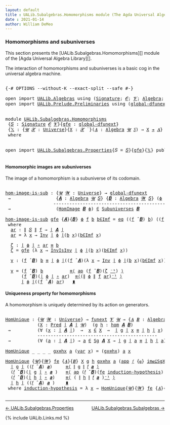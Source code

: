 ```yaml
---
layout: default
title : UALib.Subalgebras.Homomorphisms module (The Agda Universal Algebra Library)
date : 2021-01-14
author: William DeMeo
---
```


### <a id="homomorphisms-and-subuniverses">Homomorphisms and subuniverses</a>

This section presents the [UALib.Subalgebras.Homomorphisms][]  module of the [Agda Universal Algebra Library][].

The interaction of homomorphisms and subuniverses is a basic cog in the universal algebra machine.

<pre class="Agda">

<a id="457" class="Symbol">{-#</a> <a id="461" class="Keyword">OPTIONS</a> <a id="469" class="Pragma">--without-K</a> <a id="481" class="Pragma">--exact-split</a> <a id="495" class="Pragma">--safe</a> <a id="502" class="Symbol">#-}</a>

<a id="507" class="Keyword">open</a> <a id="512" class="Keyword">import</a> <a id="519" href="UALib.Algebras.html" class="Module">UALib.Algebras</a> <a id="534" class="Keyword">using</a> <a id="540" class="Symbol">(</a><a id="541" href="UALib.Algebras.Signatures.html#802" class="Function">Signature</a><a id="550" class="Symbol">;</a> <a id="552" href="universes.html#613" class="Generalizable">𝓞</a><a id="553" class="Symbol">;</a> <a id="555" href="universes.html#617" class="Generalizable">𝓥</a><a id="556" class="Symbol">;</a> <a id="558" href="UALib.Algebras.Algebras.html#1471" class="Function">Algebra</a><a id="565" class="Symbol">;</a> <a id="567" href="UALib.Algebras.Lifts.html#4574" class="Function Operator">_↠_</a><a id="570" class="Symbol">)</a>
<a id="572" class="Keyword">open</a> <a id="577" class="Keyword">import</a> <a id="584" href="UALib.Prelude.Preliminaries.html" class="Module">UALib.Prelude.Preliminaries</a> <a id="612" class="Keyword">using</a> <a id="618" class="Symbol">(</a><a id="619" href="MGS-Subsingleton-Theorems.html#3468" class="Function">global-dfunext</a><a id="633" class="Symbol">;</a> <a id="635" href="universes.html#551" class="Postulate">Universe</a><a id="643" class="Symbol">;</a> <a id="645" href="universes.html#758" class="Function Operator">_̇</a><a id="647" class="Symbol">)</a>


<a id="651" class="Keyword">module</a> <a id="658" href="UALib.Subalgebras.Homomorphisms.html" class="Module">UALib.Subalgebras.Homomorphisms</a>
 <a id="691" class="Symbol">{</a><a id="692" href="UALib.Subalgebras.Homomorphisms.html#692" class="Bound">𝑆</a> <a id="694" class="Symbol">:</a> <a id="696" href="UALib.Algebras.Signatures.html#802" class="Function">Signature</a> <a id="706" href="universes.html#613" class="Generalizable">𝓞</a> <a id="708" href="universes.html#617" class="Generalizable">𝓥</a><a id="709" class="Symbol">}{</a><a id="711" href="UALib.Subalgebras.Homomorphisms.html#711" class="Bound">gfe</a> <a id="715" class="Symbol">:</a> <a id="717" href="MGS-Subsingleton-Theorems.html#3468" class="Function">global-dfunext</a><a id="731" class="Symbol">}</a>
 <a id="734" class="Symbol">{</a><a id="735" href="UALib.Subalgebras.Homomorphisms.html#735" class="Bound">𝕏</a> <a id="737" class="Symbol">:</a> <a id="739" class="Symbol">{</a><a id="740" href="UALib.Subalgebras.Homomorphisms.html#740" class="Bound">𝓤</a> <a id="742" href="UALib.Subalgebras.Homomorphisms.html#742" class="Bound">𝓧</a> <a id="744" class="Symbol">:</a> <a id="746" href="universes.html#551" class="Postulate">Universe</a><a id="754" class="Symbol">}{</a><a id="756" href="UALib.Subalgebras.Homomorphisms.html#756" class="Bound">X</a> <a id="758" class="Symbol">:</a> <a id="760" href="UALib.Subalgebras.Homomorphisms.html#742" class="Bound">𝓧</a> <a id="762" href="universes.html#758" class="Function Operator">̇</a> <a id="764" class="Symbol">}(</a><a id="766" href="UALib.Subalgebras.Homomorphisms.html#766" class="Bound">𝑨</a> <a id="768" class="Symbol">:</a> <a id="770" href="UALib.Algebras.Algebras.html#1471" class="Function">Algebra</a> <a id="778" href="UALib.Subalgebras.Homomorphisms.html#740" class="Bound">𝓤</a> <a id="780" href="UALib.Subalgebras.Homomorphisms.html#692" class="Bound">𝑆</a><a id="781" class="Symbol">)</a> <a id="783" class="Symbol">→</a> <a id="785" href="UALib.Subalgebras.Homomorphisms.html#756" class="Bound">X</a> <a id="787" href="UALib.Algebras.Lifts.html#4574" class="Function Operator">↠</a> <a id="789" href="UALib.Subalgebras.Homomorphisms.html#766" class="Bound">𝑨</a><a id="790" class="Symbol">}</a>
 <a id="793" class="Keyword">where</a>


<a id="801" class="Keyword">open</a> <a id="806" class="Keyword">import</a> <a id="813" href="UALib.Subalgebras.Properties.html" class="Module">UALib.Subalgebras.Properties</a><a id="841" class="Symbol">{</a><a id="842" class="Argument">𝑆</a> <a id="844" class="Symbol">=</a> <a id="846" href="UALib.Subalgebras.Homomorphisms.html#692" class="Bound">𝑆</a><a id="847" class="Symbol">}{</a><a id="849" href="UALib.Subalgebras.Homomorphisms.html#711" class="Bound">gfe</a><a id="852" class="Symbol">}{</a><a id="854" href="UALib.Subalgebras.Homomorphisms.html#735" class="Bound">𝕏</a><a id="855" class="Symbol">}</a> <a id="857" class="Keyword">public</a>

</pre>

#### Homomorphic images are subuniverses

The image of a homomorphism is a subuniverse of its codomain.

<pre class="Agda">

<a id="hom-image-is-sub"></a><a id="996" href="UALib.Subalgebras.Homomorphisms.html#996" class="Function">hom-image-is-sub</a> <a id="1013" class="Symbol">:</a> <a id="1015" class="Symbol">{</a><a id="1016" href="UALib.Subalgebras.Homomorphisms.html#1016" class="Bound">𝓤</a> <a id="1018" href="UALib.Subalgebras.Homomorphisms.html#1018" class="Bound">𝓦</a> <a id="1020" class="Symbol">:</a> <a id="1022" href="universes.html#551" class="Postulate">Universe</a><a id="1030" class="Symbol">}</a> <a id="1032" class="Symbol">→</a> <a id="1034" href="MGS-Subsingleton-Theorems.html#3468" class="Function">global-dfunext</a>
 <a id="1050" class="Symbol">→</a>                 <a id="1068" class="Symbol">{</a><a id="1069" href="UALib.Subalgebras.Homomorphisms.html#1069" class="Bound">𝑨</a> <a id="1071" class="Symbol">:</a> <a id="1073" href="UALib.Algebras.Algebras.html#1471" class="Function">Algebra</a> <a id="1081" href="UALib.Subalgebras.Homomorphisms.html#1016" class="Bound">𝓤</a> <a id="1083" href="UALib.Subalgebras.Homomorphisms.html#692" class="Bound">𝑆</a><a id="1084" class="Symbol">}</a> <a id="1086" class="Symbol">{</a><a id="1087" href="UALib.Subalgebras.Homomorphisms.html#1087" class="Bound">𝑩</a> <a id="1089" class="Symbol">:</a> <a id="1091" href="UALib.Algebras.Algebras.html#1471" class="Function">Algebra</a> <a id="1099" href="UALib.Subalgebras.Homomorphisms.html#1018" class="Bound">𝓦</a> <a id="1101" href="UALib.Subalgebras.Homomorphisms.html#692" class="Bound">𝑆</a><a id="1102" class="Symbol">}</a> <a id="1104" class="Symbol">(</a><a id="1105" href="UALib.Subalgebras.Homomorphisms.html#1105" class="Bound">ϕ</a> <a id="1107" class="Symbol">:</a> <a id="1109" href="UALib.Homomorphisms.Basic.html#1242" class="Function">hom</a> <a id="1113" href="UALib.Subalgebras.Homomorphisms.html#1069" class="Bound">𝑨</a> <a id="1115" href="UALib.Subalgebras.Homomorphisms.html#1087" class="Bound">𝑩</a><a id="1116" class="Symbol">)</a>
                  <a id="1136" class="Comment">-------------------------------------------------</a>
 <a id="1187" class="Symbol">→</a>                 <a id="1205" class="Symbol">(</a><a id="1206" href="UALib.Homomorphisms.HomomorphicImages.html#900" class="Function">HomImage</a> <a id="1215" href="UALib.Subalgebras.Homomorphisms.html#1087" class="Bound">𝑩</a> <a id="1217" href="UALib.Subalgebras.Homomorphisms.html#1105" class="Bound">ϕ</a><a id="1218" class="Symbol">)</a> <a id="1220" href="UALib.Relations.Unary.html#945" class="Function Operator">∈</a> <a id="1222" href="UALib.Subalgebras.Subuniverses.html#833" class="Function">Subuniverses</a> <a id="1235" href="UALib.Subalgebras.Homomorphisms.html#1087" class="Bound">𝑩</a>

<a id="1238" href="UALib.Subalgebras.Homomorphisms.html#996" class="Function">hom-image-is-sub</a> <a id="1255" href="UALib.Subalgebras.Homomorphisms.html#1255" class="Bound">gfe</a> <a id="1259" class="Symbol">{</a><a id="1260" href="UALib.Subalgebras.Homomorphisms.html#1260" class="Bound">𝑨</a><a id="1261" class="Symbol">}{</a><a id="1263" href="UALib.Subalgebras.Homomorphisms.html#1263" class="Bound">𝑩</a><a id="1264" class="Symbol">}</a> <a id="1266" href="UALib.Subalgebras.Homomorphisms.html#1266" class="Bound">ϕ</a> <a id="1268" href="UALib.Subalgebras.Homomorphisms.html#1268" class="Bound">f</a> <a id="1270" href="UALib.Subalgebras.Homomorphisms.html#1270" class="Bound">b</a> <a id="1272" href="UALib.Subalgebras.Homomorphisms.html#1272" class="Bound">b∈Imf</a> <a id="1278" class="Symbol">=</a> <a id="1280" href="UALib.Prelude.Inverses.html#764" class="InductiveConstructor">eq</a> <a id="1283" class="Symbol">((</a><a id="1285" href="UALib.Subalgebras.Homomorphisms.html#1268" class="Bound">f</a> <a id="1287" href="UALib.Algebras.Algebras.html#3348" class="Function Operator">̂</a> <a id="1289" href="UALib.Subalgebras.Homomorphisms.html#1263" class="Bound">𝑩</a><a id="1290" class="Symbol">)</a> <a id="1292" href="UALib.Subalgebras.Homomorphisms.html#1270" class="Bound">b</a><a id="1293" class="Symbol">)</a> <a id="1295" class="Symbol">((</a><a id="1297" href="UALib.Subalgebras.Homomorphisms.html#1268" class="Bound">f</a> <a id="1299" href="UALib.Algebras.Algebras.html#3348" class="Function Operator">̂</a> <a id="1301" href="UALib.Subalgebras.Homomorphisms.html#1260" class="Bound">𝑨</a><a id="1302" class="Symbol">)</a> <a id="1304" href="UALib.Subalgebras.Homomorphisms.html#1319" class="Function">ar</a><a id="1306" class="Symbol">)</a> <a id="1308" href="UALib.Subalgebras.Homomorphisms.html#1449" class="Function">γ</a>
 <a id="1311" class="Keyword">where</a>
  <a id="1319" href="UALib.Subalgebras.Homomorphisms.html#1319" class="Function">ar</a> <a id="1322" class="Symbol">:</a> <a id="1324" href="UALib.Prelude.Preliminaries.html#7581" class="Function Operator">∥</a> <a id="1326" href="UALib.Subalgebras.Homomorphisms.html#692" class="Bound">𝑆</a> <a id="1328" href="UALib.Prelude.Preliminaries.html#7581" class="Function Operator">∥</a> <a id="1330" href="UALib.Subalgebras.Homomorphisms.html#1268" class="Bound">f</a> <a id="1332" class="Symbol">→</a> <a id="1334" href="UALib.Prelude.Preliminaries.html#7503" class="Function Operator">∣</a> <a id="1336" href="UALib.Subalgebras.Homomorphisms.html#1260" class="Bound">𝑨</a> <a id="1338" href="UALib.Prelude.Preliminaries.html#7503" class="Function Operator">∣</a>
  <a id="1342" href="UALib.Subalgebras.Homomorphisms.html#1319" class="Function">ar</a> <a id="1345" class="Symbol">=</a> <a id="1347" class="Symbol">λ</a> <a id="1349" href="UALib.Subalgebras.Homomorphisms.html#1349" class="Bound">x</a> <a id="1351" class="Symbol">→</a> <a id="1353" href="UALib.Prelude.Inverses.html#1038" class="Function">Inv</a> <a id="1357" href="UALib.Prelude.Preliminaries.html#7503" class="Function Operator">∣</a> <a id="1359" href="UALib.Subalgebras.Homomorphisms.html#1266" class="Bound">ϕ</a> <a id="1361" href="UALib.Prelude.Preliminaries.html#7503" class="Function Operator">∣</a><a id="1362" class="Symbol">(</a><a id="1363" href="UALib.Subalgebras.Homomorphisms.html#1270" class="Bound">b</a> <a id="1365" href="UALib.Subalgebras.Homomorphisms.html#1349" class="Bound">x</a><a id="1366" class="Symbol">)(</a><a id="1368" href="UALib.Subalgebras.Homomorphisms.html#1272" class="Bound">b∈Imf</a> <a id="1374" href="UALib.Subalgebras.Homomorphisms.html#1349" class="Bound">x</a><a id="1375" class="Symbol">)</a>

  <a id="1380" href="UALib.Subalgebras.Homomorphisms.html#1380" class="Function">ζ</a> <a id="1382" class="Symbol">:</a> <a id="1384" href="UALib.Prelude.Preliminaries.html#7503" class="Function Operator">∣</a> <a id="1386" href="UALib.Subalgebras.Homomorphisms.html#1266" class="Bound">ϕ</a> <a id="1388" href="UALib.Prelude.Preliminaries.html#7503" class="Function Operator">∣</a> <a id="1390" href="MGS-MLTT.html#3813" class="Function Operator">∘</a> <a id="1392" href="UALib.Subalgebras.Homomorphisms.html#1319" class="Function">ar</a> <a id="1395" href="UALib.Prelude.Preliminaries.html#5508" class="Datatype Operator">≡</a> <a id="1397" href="UALib.Subalgebras.Homomorphisms.html#1270" class="Bound">b</a>
  <a id="1401" href="UALib.Subalgebras.Homomorphisms.html#1380" class="Function">ζ</a> <a id="1403" class="Symbol">=</a> <a id="1405" href="UALib.Subalgebras.Homomorphisms.html#1255" class="Bound">gfe</a> <a id="1409" class="Symbol">(λ</a> <a id="1412" href="UALib.Subalgebras.Homomorphisms.html#1412" class="Bound">x</a> <a id="1414" class="Symbol">→</a> <a id="1416" href="UALib.Prelude.Inverses.html#1157" class="Function">InvIsInv</a> <a id="1425" href="UALib.Prelude.Preliminaries.html#7503" class="Function Operator">∣</a> <a id="1427" href="UALib.Subalgebras.Homomorphisms.html#1266" class="Bound">ϕ</a> <a id="1429" href="UALib.Prelude.Preliminaries.html#7503" class="Function Operator">∣</a><a id="1430" class="Symbol">(</a><a id="1431" href="UALib.Subalgebras.Homomorphisms.html#1270" class="Bound">b</a> <a id="1433" href="UALib.Subalgebras.Homomorphisms.html#1412" class="Bound">x</a><a id="1434" class="Symbol">)(</a><a id="1436" href="UALib.Subalgebras.Homomorphisms.html#1272" class="Bound">b∈Imf</a> <a id="1442" href="UALib.Subalgebras.Homomorphisms.html#1412" class="Bound">x</a><a id="1443" class="Symbol">))</a>

  <a id="1449" href="UALib.Subalgebras.Homomorphisms.html#1449" class="Function">γ</a> <a id="1451" class="Symbol">:</a> <a id="1453" class="Symbol">(</a><a id="1454" href="UALib.Subalgebras.Homomorphisms.html#1268" class="Bound">f</a> <a id="1456" href="UALib.Algebras.Algebras.html#3348" class="Function Operator">̂</a> <a id="1458" href="UALib.Subalgebras.Homomorphisms.html#1263" class="Bound">𝑩</a><a id="1459" class="Symbol">)</a> <a id="1461" href="UALib.Subalgebras.Homomorphisms.html#1270" class="Bound">b</a> <a id="1463" href="UALib.Prelude.Preliminaries.html#5508" class="Datatype Operator">≡</a> <a id="1465" href="UALib.Prelude.Preliminaries.html#7503" class="Function Operator">∣</a> <a id="1467" href="UALib.Subalgebras.Homomorphisms.html#1266" class="Bound">ϕ</a> <a id="1469" href="UALib.Prelude.Preliminaries.html#7503" class="Function Operator">∣</a><a id="1470" class="Symbol">((</a><a id="1472" href="UALib.Subalgebras.Homomorphisms.html#1268" class="Bound">f</a> <a id="1474" href="UALib.Algebras.Algebras.html#3348" class="Function Operator">̂</a> <a id="1476" href="UALib.Subalgebras.Homomorphisms.html#1260" class="Bound">𝑨</a><a id="1477" class="Symbol">)(λ</a> <a id="1481" href="UALib.Subalgebras.Homomorphisms.html#1481" class="Bound">x</a> <a id="1483" class="Symbol">→</a> <a id="1485" href="UALib.Prelude.Inverses.html#1038" class="Function">Inv</a> <a id="1489" href="UALib.Prelude.Preliminaries.html#7503" class="Function Operator">∣</a> <a id="1491" href="UALib.Subalgebras.Homomorphisms.html#1266" class="Bound">ϕ</a> <a id="1493" href="UALib.Prelude.Preliminaries.html#7503" class="Function Operator">∣</a><a id="1494" class="Symbol">(</a><a id="1495" href="UALib.Subalgebras.Homomorphisms.html#1270" class="Bound">b</a> <a id="1497" href="UALib.Subalgebras.Homomorphisms.html#1481" class="Bound">x</a><a id="1498" class="Symbol">)(</a><a id="1500" href="UALib.Subalgebras.Homomorphisms.html#1272" class="Bound">b∈Imf</a> <a id="1506" href="UALib.Subalgebras.Homomorphisms.html#1481" class="Bound">x</a><a id="1507" class="Symbol">)))</a>

  <a id="1514" href="UALib.Subalgebras.Homomorphisms.html#1449" class="Function">γ</a> <a id="1516" class="Symbol">=</a> <a id="1518" class="Symbol">(</a><a id="1519" href="UALib.Subalgebras.Homomorphisms.html#1268" class="Bound">f</a> <a id="1521" href="UALib.Algebras.Algebras.html#3348" class="Function Operator">̂</a> <a id="1523" href="UALib.Subalgebras.Homomorphisms.html#1263" class="Bound">𝑩</a><a id="1524" class="Symbol">)</a> <a id="1526" href="UALib.Subalgebras.Homomorphisms.html#1270" class="Bound">b</a>          <a id="1537" href="MGS-MLTT.html#5997" class="Function Operator">≡⟨</a> <a id="1540" href="MGS-MLTT.html#6613" class="Function">ap</a> <a id="1543" class="Symbol">(</a><a id="1544" href="UALib.Subalgebras.Homomorphisms.html#1268" class="Bound">f</a> <a id="1546" href="UALib.Algebras.Algebras.html#3348" class="Function Operator">̂</a> <a id="1548" href="UALib.Subalgebras.Homomorphisms.html#1263" class="Bound">𝑩</a><a id="1549" class="Symbol">)(</a><a id="1551" href="UALib.Subalgebras.Homomorphisms.html#1380" class="Function">ζ</a> <a id="1553" href="MGS-MLTT.html#6125" class="Function Operator">⁻¹</a><a id="1555" class="Symbol">)</a> <a id="1557" href="MGS-MLTT.html#5997" class="Function Operator">⟩</a>
      <a id="1565" class="Symbol">(</a><a id="1566" href="UALib.Subalgebras.Homomorphisms.html#1268" class="Bound">f</a> <a id="1568" href="UALib.Algebras.Algebras.html#3348" class="Function Operator">̂</a> <a id="1570" href="UALib.Subalgebras.Homomorphisms.html#1263" class="Bound">𝑩</a><a id="1571" class="Symbol">)(</a><a id="1573" href="UALib.Prelude.Preliminaries.html#7503" class="Function Operator">∣</a> <a id="1575" href="UALib.Subalgebras.Homomorphisms.html#1266" class="Bound">ϕ</a> <a id="1577" href="UALib.Prelude.Preliminaries.html#7503" class="Function Operator">∣</a> <a id="1579" href="MGS-MLTT.html#3813" class="Function Operator">∘</a> <a id="1581" href="UALib.Subalgebras.Homomorphisms.html#1319" class="Function">ar</a><a id="1583" class="Symbol">)</a>  <a id="1586" href="MGS-MLTT.html#5997" class="Function Operator">≡⟨</a><a id="1588" class="Symbol">(</a><a id="1589" href="UALib.Prelude.Preliminaries.html#7581" class="Function Operator">∥</a> <a id="1591" href="UALib.Subalgebras.Homomorphisms.html#1266" class="Bound">ϕ</a> <a id="1593" href="UALib.Prelude.Preliminaries.html#7581" class="Function Operator">∥</a> <a id="1595" href="UALib.Subalgebras.Homomorphisms.html#1268" class="Bound">f</a> <a id="1597" href="UALib.Subalgebras.Homomorphisms.html#1319" class="Function">ar</a><a id="1599" class="Symbol">)</a><a id="1600" href="MGS-MLTT.html#6125" class="Function Operator">⁻¹</a> <a id="1603" href="MGS-MLTT.html#5997" class="Function Operator">⟩</a>
      <a id="1611" href="UALib.Prelude.Preliminaries.html#7503" class="Function Operator">∣</a> <a id="1613" href="UALib.Subalgebras.Homomorphisms.html#1266" class="Bound">ϕ</a> <a id="1615" href="UALib.Prelude.Preliminaries.html#7503" class="Function Operator">∣</a><a id="1616" class="Symbol">((</a><a id="1618" href="UALib.Subalgebras.Homomorphisms.html#1268" class="Bound">f</a> <a id="1620" href="UALib.Algebras.Algebras.html#3348" class="Function Operator">̂</a> <a id="1622" href="UALib.Subalgebras.Homomorphisms.html#1260" class="Bound">𝑨</a><a id="1623" class="Symbol">)</a> <a id="1625" href="UALib.Subalgebras.Homomorphisms.html#1319" class="Function">ar</a><a id="1627" class="Symbol">)</a>   <a id="1631" href="MGS-MLTT.html#6079" class="Function Operator">∎</a>
</pre>

#### Uniqueness property for homomorphisms

A homomorphism is uniquely determined by its action on generators.

<pre class="Agda">

<a id="HomUnique"></a><a id="1771" href="UALib.Subalgebras.Homomorphisms.html#1771" class="Function">HomUnique</a> <a id="1781" class="Symbol">:</a> <a id="1783" class="Symbol">{</a><a id="1784" href="UALib.Subalgebras.Homomorphisms.html#1784" class="Bound">𝓤</a> <a id="1786" href="UALib.Subalgebras.Homomorphisms.html#1786" class="Bound">𝓦</a> <a id="1788" class="Symbol">:</a> <a id="1790" href="universes.html#551" class="Postulate">Universe</a><a id="1798" class="Symbol">}</a> <a id="1800" class="Symbol">→</a> <a id="1802" href="MGS-FunExt-from-Univalence.html#393" class="Function">funext</a> <a id="1809" href="UALib.Subalgebras.Homomorphisms.html#708" class="Bound">𝓥</a> <a id="1811" href="UALib.Subalgebras.Homomorphisms.html#1784" class="Bound">𝓤</a> <a id="1813" class="Symbol">→</a> <a id="1815" class="Symbol">{</a><a id="1816" href="UALib.Subalgebras.Homomorphisms.html#1816" class="Bound">𝑨</a> <a id="1818" href="UALib.Subalgebras.Homomorphisms.html#1818" class="Bound">𝑩</a> <a id="1820" class="Symbol">:</a> <a id="1822" href="UALib.Algebras.Algebras.html#1471" class="Function">Algebra</a> <a id="1830" href="UALib.Subalgebras.Homomorphisms.html#1784" class="Bound">𝓤</a> <a id="1832" href="UALib.Subalgebras.Homomorphisms.html#692" class="Bound">𝑆</a><a id="1833" class="Symbol">}</a>
            <a id="1847" class="Symbol">(</a><a id="1848" href="UALib.Subalgebras.Homomorphisms.html#1848" class="Bound">X</a> <a id="1850" class="Symbol">:</a> <a id="1852" href="UALib.Relations.Unary.html#748" class="Function">Pred</a> <a id="1857" href="UALib.Prelude.Preliminaries.html#7503" class="Function Operator">∣</a> <a id="1859" href="UALib.Subalgebras.Homomorphisms.html#1816" class="Bound">𝑨</a> <a id="1861" href="UALib.Prelude.Preliminaries.html#7503" class="Function Operator">∣</a> <a id="1863" href="UALib.Subalgebras.Homomorphisms.html#1784" class="Bound">𝓤</a><a id="1864" class="Symbol">)</a>  <a id="1867" class="Symbol">(</a><a id="1868" href="UALib.Subalgebras.Homomorphisms.html#1868" class="Bound">g</a> <a id="1870" href="UALib.Subalgebras.Homomorphisms.html#1870" class="Bound">h</a> <a id="1872" class="Symbol">:</a> <a id="1874" href="UALib.Homomorphisms.Basic.html#1242" class="Function">hom</a> <a id="1878" href="UALib.Subalgebras.Homomorphisms.html#1816" class="Bound">𝑨</a> <a id="1880" href="UALib.Subalgebras.Homomorphisms.html#1818" class="Bound">𝑩</a><a id="1881" class="Symbol">)</a>
 <a id="1884" class="Symbol">→</a>          <a id="1895" class="Symbol">(∀</a> <a id="1898" class="Symbol">(</a><a id="1899" href="UALib.Subalgebras.Homomorphisms.html#1899" class="Bound">x</a> <a id="1901" class="Symbol">:</a> <a id="1903" href="UALib.Prelude.Preliminaries.html#7503" class="Function Operator">∣</a> <a id="1905" href="UALib.Subalgebras.Homomorphisms.html#1816" class="Bound">𝑨</a> <a id="1907" href="UALib.Prelude.Preliminaries.html#7503" class="Function Operator">∣</a><a id="1908" class="Symbol">)</a>  <a id="1911" class="Symbol">→</a>  <a id="1914" href="UALib.Subalgebras.Homomorphisms.html#1899" class="Bound">x</a> <a id="1916" href="UALib.Relations.Unary.html#945" class="Function Operator">∈</a> <a id="1918" href="UALib.Subalgebras.Homomorphisms.html#1848" class="Bound">X</a>  <a id="1921" class="Symbol">→</a>  <a id="1924" href="UALib.Prelude.Preliminaries.html#7503" class="Function Operator">∣</a> <a id="1926" href="UALib.Subalgebras.Homomorphisms.html#1868" class="Bound">g</a> <a id="1928" href="UALib.Prelude.Preliminaries.html#7503" class="Function Operator">∣</a> <a id="1930" href="UALib.Subalgebras.Homomorphisms.html#1899" class="Bound">x</a> <a id="1932" href="UALib.Prelude.Preliminaries.html#5508" class="Datatype Operator">≡</a> <a id="1934" href="UALib.Prelude.Preliminaries.html#7503" class="Function Operator">∣</a> <a id="1936" href="UALib.Subalgebras.Homomorphisms.html#1870" class="Bound">h</a> <a id="1938" href="UALib.Prelude.Preliminaries.html#7503" class="Function Operator">∣</a> <a id="1940" href="UALib.Subalgebras.Homomorphisms.html#1899" class="Bound">x</a><a id="1941" class="Symbol">)</a>
            <a id="1955" class="Comment">---------------------------------------------</a>
 <a id="2002" class="Symbol">→</a>          <a id="2013" class="Symbol">(∀</a> <a id="2016" class="Symbol">(</a><a id="2017" href="UALib.Subalgebras.Homomorphisms.html#2017" class="Bound">a</a> <a id="2019" class="Symbol">:</a> <a id="2021" href="UALib.Prelude.Preliminaries.html#7503" class="Function Operator">∣</a> <a id="2023" href="UALib.Subalgebras.Homomorphisms.html#1816" class="Bound">𝑨</a> <a id="2025" href="UALib.Prelude.Preliminaries.html#7503" class="Function Operator">∣</a><a id="2026" class="Symbol">)</a> <a id="2028" class="Symbol">→</a> <a id="2030" href="UALib.Subalgebras.Homomorphisms.html#2017" class="Bound">a</a> <a id="2032" href="UALib.Relations.Unary.html#945" class="Function Operator">∈</a> <a id="2034" href="UALib.Subalgebras.Generation.html#978" class="Datatype">Sg</a> <a id="2037" href="UALib.Subalgebras.Homomorphisms.html#1816" class="Bound">𝑨</a> <a id="2039" href="UALib.Subalgebras.Homomorphisms.html#1848" class="Bound">X</a> <a id="2041" class="Symbol">→</a> <a id="2043" href="UALib.Prelude.Preliminaries.html#7503" class="Function Operator">∣</a> <a id="2045" href="UALib.Subalgebras.Homomorphisms.html#1868" class="Bound">g</a> <a id="2047" href="UALib.Prelude.Preliminaries.html#7503" class="Function Operator">∣</a> <a id="2049" href="UALib.Subalgebras.Homomorphisms.html#2017" class="Bound">a</a> <a id="2051" href="UALib.Prelude.Preliminaries.html#5508" class="Datatype Operator">≡</a> <a id="2053" href="UALib.Prelude.Preliminaries.html#7503" class="Function Operator">∣</a> <a id="2055" href="UALib.Subalgebras.Homomorphisms.html#1870" class="Bound">h</a> <a id="2057" href="UALib.Prelude.Preliminaries.html#7503" class="Function Operator">∣</a> <a id="2059" href="UALib.Subalgebras.Homomorphisms.html#2017" class="Bound">a</a><a id="2060" class="Symbol">)</a>

<a id="2063" href="UALib.Subalgebras.Homomorphisms.html#1771" class="Function">HomUnique</a> <a id="2073" class="Symbol">_</a> <a id="2075" class="Symbol">_</a> <a id="2077" class="Symbol">_</a> <a id="2079" class="Symbol">_</a> <a id="2081" href="UALib.Subalgebras.Homomorphisms.html#2081" class="Bound">gx≡hx</a> <a id="2087" href="UALib.Subalgebras.Homomorphisms.html#2087" class="Bound">a</a> <a id="2089" class="Symbol">(</a><a id="2090" href="UALib.Subalgebras.Generation.html#1070" class="InductiveConstructor">var</a> <a id="2094" href="UALib.Subalgebras.Homomorphisms.html#2094" class="Bound">x</a><a id="2095" class="Symbol">)</a> <a id="2097" class="Symbol">=</a> <a id="2099" class="Symbol">(</a><a id="2100" href="UALib.Subalgebras.Homomorphisms.html#2081" class="Bound">gx≡hx</a><a id="2105" class="Symbol">)</a> <a id="2107" href="UALib.Subalgebras.Homomorphisms.html#2087" class="Bound">a</a> <a id="2109" href="UALib.Subalgebras.Homomorphisms.html#2094" class="Bound">x</a>

<a id="2112" href="UALib.Subalgebras.Homomorphisms.html#1771" class="Function">HomUnique</a> <a id="2122" class="Symbol">{</a><a id="2123" href="UALib.Subalgebras.Homomorphisms.html#2123" class="Bound">𝓤</a><a id="2124" class="Symbol">}{</a><a id="2126" href="UALib.Subalgebras.Homomorphisms.html#2126" class="Bound">𝓦</a><a id="2127" class="Symbol">}</a> <a id="2129" href="UALib.Subalgebras.Homomorphisms.html#2129" class="Bound">fe</a> <a id="2132" class="Symbol">{</a><a id="2133" href="UALib.Subalgebras.Homomorphisms.html#2133" class="Bound">𝑨</a><a id="2134" class="Symbol">}{</a><a id="2136" href="UALib.Subalgebras.Homomorphisms.html#2136" class="Bound">𝑩</a><a id="2137" class="Symbol">}</a> <a id="2139" href="UALib.Subalgebras.Homomorphisms.html#2139" class="Bound">X</a> <a id="2141" href="UALib.Subalgebras.Homomorphisms.html#2141" class="Bound">g</a> <a id="2143" href="UALib.Subalgebras.Homomorphisms.html#2143" class="Bound">h</a> <a id="2145" href="UALib.Subalgebras.Homomorphisms.html#2145" class="Bound">gx≡hx</a> <a id="2151" href="UALib.Subalgebras.Homomorphisms.html#2151" class="Bound">a</a> <a id="2153" class="Symbol">(</a><a id="2154" href="UALib.Subalgebras.Generation.html#1104" class="InductiveConstructor">app</a> <a id="2158" href="UALib.Subalgebras.Homomorphisms.html#2158" class="Bound">𝑓</a> <a id="2160" class="Symbol">{</a><a id="2161" href="UALib.Subalgebras.Homomorphisms.html#2161" class="Bound">𝒂</a><a id="2162" class="Symbol">}</a> <a id="2164" href="UALib.Subalgebras.Homomorphisms.html#2164" class="Bound">im𝒂⊆SgX</a><a id="2171" class="Symbol">)</a> <a id="2173" class="Symbol">=</a>
  <a id="2177" href="UALib.Prelude.Preliminaries.html#7503" class="Function Operator">∣</a> <a id="2179" href="UALib.Subalgebras.Homomorphisms.html#2141" class="Bound">g</a> <a id="2181" href="UALib.Prelude.Preliminaries.html#7503" class="Function Operator">∣</a> <a id="2183" class="Symbol">((</a><a id="2185" href="UALib.Subalgebras.Homomorphisms.html#2158" class="Bound">𝑓</a> <a id="2187" href="UALib.Algebras.Algebras.html#3348" class="Function Operator">̂</a> <a id="2189" href="UALib.Subalgebras.Homomorphisms.html#2133" class="Bound">𝑨</a><a id="2190" class="Symbol">)</a> <a id="2192" href="UALib.Subalgebras.Homomorphisms.html#2161" class="Bound">𝒂</a><a id="2193" class="Symbol">)</a>     <a id="2199" href="MGS-MLTT.html#5997" class="Function Operator">≡⟨</a> <a id="2202" href="UALib.Prelude.Preliminaries.html#7581" class="Function Operator">∥</a> <a id="2204" href="UALib.Subalgebras.Homomorphisms.html#2141" class="Bound">g</a> <a id="2206" href="UALib.Prelude.Preliminaries.html#7581" class="Function Operator">∥</a> <a id="2208" href="UALib.Subalgebras.Homomorphisms.html#2158" class="Bound">𝑓</a> <a id="2210" href="UALib.Subalgebras.Homomorphisms.html#2161" class="Bound">𝒂</a> <a id="2212" href="MGS-MLTT.html#5997" class="Function Operator">⟩</a>
  <a id="2216" class="Symbol">(</a><a id="2217" href="UALib.Subalgebras.Homomorphisms.html#2158" class="Bound">𝑓</a> <a id="2219" href="UALib.Algebras.Algebras.html#3348" class="Function Operator">̂</a> <a id="2221" href="UALib.Subalgebras.Homomorphisms.html#2136" class="Bound">𝑩</a><a id="2222" class="Symbol">)(</a><a id="2224" href="UALib.Prelude.Preliminaries.html#7503" class="Function Operator">∣</a> <a id="2226" href="UALib.Subalgebras.Homomorphisms.html#2141" class="Bound">g</a> <a id="2228" href="UALib.Prelude.Preliminaries.html#7503" class="Function Operator">∣</a> <a id="2230" href="MGS-MLTT.html#3813" class="Function Operator">∘</a> <a id="2232" href="UALib.Subalgebras.Homomorphisms.html#2161" class="Bound">𝒂</a> <a id="2234" class="Symbol">)</a>   <a id="2238" href="MGS-MLTT.html#5997" class="Function Operator">≡⟨</a> <a id="2241" href="MGS-MLTT.html#6613" class="Function">ap</a> <a id="2244" class="Symbol">(</a><a id="2245" href="UALib.Subalgebras.Homomorphisms.html#2158" class="Bound">𝑓</a> <a id="2247" href="UALib.Algebras.Algebras.html#3348" class="Function Operator">̂</a> <a id="2249" href="UALib.Subalgebras.Homomorphisms.html#2136" class="Bound">𝑩</a><a id="2250" class="Symbol">)(</a><a id="2252" href="UALib.Subalgebras.Homomorphisms.html#2129" class="Bound">fe</a> <a id="2255" href="UALib.Subalgebras.Homomorphisms.html#2357" class="Function">induction-hypothesis</a><a id="2275" class="Symbol">)</a> <a id="2277" href="MGS-MLTT.html#5997" class="Function Operator">⟩</a>
  <a id="2281" class="Symbol">(</a><a id="2282" href="UALib.Subalgebras.Homomorphisms.html#2158" class="Bound">𝑓</a> <a id="2284" href="UALib.Algebras.Algebras.html#3348" class="Function Operator">̂</a> <a id="2286" href="UALib.Subalgebras.Homomorphisms.html#2136" class="Bound">𝑩</a><a id="2287" class="Symbol">)(</a><a id="2289" href="UALib.Prelude.Preliminaries.html#7503" class="Function Operator">∣</a> <a id="2291" href="UALib.Subalgebras.Homomorphisms.html#2143" class="Bound">h</a> <a id="2293" href="UALib.Prelude.Preliminaries.html#7503" class="Function Operator">∣</a> <a id="2295" href="MGS-MLTT.html#3813" class="Function Operator">∘</a> <a id="2297" href="UALib.Subalgebras.Homomorphisms.html#2161" class="Bound">𝒂</a><a id="2298" class="Symbol">)</a>    <a id="2303" href="MGS-MLTT.html#5997" class="Function Operator">≡⟨</a> <a id="2306" class="Symbol">(</a> <a id="2308" href="UALib.Prelude.Preliminaries.html#7581" class="Function Operator">∥</a> <a id="2310" href="UALib.Subalgebras.Homomorphisms.html#2143" class="Bound">h</a> <a id="2312" href="UALib.Prelude.Preliminaries.html#7581" class="Function Operator">∥</a> <a id="2314" href="UALib.Subalgebras.Homomorphisms.html#2158" class="Bound">𝑓</a> <a id="2316" href="UALib.Subalgebras.Homomorphisms.html#2161" class="Bound">𝒂</a> <a id="2318" class="Symbol">)</a><a id="2319" href="MGS-MLTT.html#6125" class="Function Operator">⁻¹</a> <a id="2322" href="MGS-MLTT.html#5997" class="Function Operator">⟩</a>
  <a id="2326" href="UALib.Prelude.Preliminaries.html#7503" class="Function Operator">∣</a> <a id="2328" href="UALib.Subalgebras.Homomorphisms.html#2143" class="Bound">h</a> <a id="2330" href="UALib.Prelude.Preliminaries.html#7503" class="Function Operator">∣</a> <a id="2332" class="Symbol">((</a><a id="2334" href="UALib.Subalgebras.Homomorphisms.html#2158" class="Bound">𝑓</a> <a id="2336" href="UALib.Algebras.Algebras.html#3348" class="Function Operator">̂</a> <a id="2338" href="UALib.Subalgebras.Homomorphisms.html#2133" class="Bound">𝑨</a><a id="2339" class="Symbol">)</a> <a id="2341" href="UALib.Subalgebras.Homomorphisms.html#2161" class="Bound">𝒂</a> <a id="2343" class="Symbol">)</a>    <a id="2348" href="MGS-MLTT.html#6079" class="Function Operator">∎</a>
 <a id="2351" class="Keyword">where</a> <a id="2357" href="UALib.Subalgebras.Homomorphisms.html#2357" class="Function">induction-hypothesis</a> <a id="2378" class="Symbol">=</a> <a id="2380" class="Symbol">λ</a> <a id="2382" href="UALib.Subalgebras.Homomorphisms.html#2382" class="Bound">x</a> <a id="2384" class="Symbol">→</a> <a id="2386" href="UALib.Subalgebras.Homomorphisms.html#1771" class="Function">HomUnique</a><a id="2395" class="Symbol">{</a><a id="2396" href="UALib.Subalgebras.Homomorphisms.html#2123" class="Bound">𝓤</a><a id="2397" class="Symbol">}{</a><a id="2399" href="UALib.Subalgebras.Homomorphisms.html#2126" class="Bound">𝓦</a><a id="2400" class="Symbol">}</a> <a id="2402" href="UALib.Subalgebras.Homomorphisms.html#2129" class="Bound">fe</a> <a id="2405" class="Symbol">{</a><a id="2406" href="UALib.Subalgebras.Homomorphisms.html#2133" class="Bound">𝑨</a><a id="2407" class="Symbol">}{</a><a id="2409" href="UALib.Subalgebras.Homomorphisms.html#2136" class="Bound">𝑩</a><a id="2410" class="Symbol">}</a> <a id="2412" href="UALib.Subalgebras.Homomorphisms.html#2139" class="Bound">X</a> <a id="2414" href="UALib.Subalgebras.Homomorphisms.html#2141" class="Bound">g</a> <a id="2416" href="UALib.Subalgebras.Homomorphisms.html#2143" class="Bound">h</a> <a id="2418" href="UALib.Subalgebras.Homomorphisms.html#2145" class="Bound">gx≡hx</a> <a id="2424" class="Symbol">(</a><a id="2425" href="UALib.Subalgebras.Homomorphisms.html#2161" class="Bound">𝒂</a> <a id="2427" href="UALib.Subalgebras.Homomorphisms.html#2382" class="Bound">x</a><a id="2428" class="Symbol">)</a> <a id="2430" class="Symbol">(</a> <a id="2432" href="UALib.Subalgebras.Homomorphisms.html#2164" class="Bound">im𝒂⊆SgX</a> <a id="2440" href="UALib.Subalgebras.Homomorphisms.html#2382" class="Bound">x</a> <a id="2442" class="Symbol">)</a>

</pre>

---------------------------------

[← UALib.Subalgebras.Properties](UALib.Subalgebras.Properties.html)
<span style="float:right;">[UALib.Subalgebras.Subalgebras →](UALib.Subalgebras.Subalgebras.html)</span>

{% include UALib.Links.md %}
